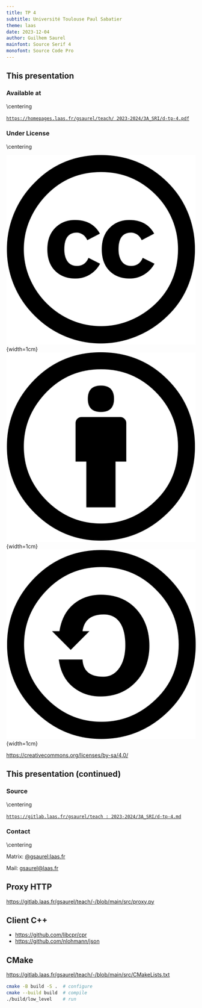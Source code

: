 ```yaml
---
title: TP 4
subtitle: Université Toulouse Paul Sabatier
theme: laas
date: 2023-12-04
author: Guilhem Saurel
mainfont: Source Serif 4
monofont: Source Code Pro
---
```


## This presentation

### Available at

\centering

[`https://homepages.laas.fr/gsaurel/teach/
2023-2024/3A_SRI/d-tp-4.pdf`](https://homepages.laas.fr/gsaurel/teach/2023-2024/3A_SRI/d-tp-4.pdf)

### Under License

\centering

![CC](media/cc.png){width=1cm}
![BY](media/by.png){width=1cm}
![SA](media/sa.png){width=1cm}

<https://creativecommons.org/licenses/by-sa/4.0/>

## This presentation (continued)

### Source

\centering

[`https://gitlab.laas.fr/gsaurel/teach :
2023-2024/3A_SRI/d-tp-4.md`](https://gitlab.laas.fr/gsaurel/teach/-/blob/main/2023-2024/3A_SRI/d-tp-4.md)

### Contact

\centering

Matrix: [@gsaurel:laas.fr](https://matrix.to/\#/@gsaurel:laas.fr)

Mail: [gsaurel@laas.fr](mailto::gsaurel@laas.fr)

## Proxy HTTP

<https://gitlab.laas.fr/gsaurel/teach/-/blob/main/src/proxy.py>

## Client C++

- <https://github.com/libcpr/cpr>
- <https://github.com/nlohmann/json>

## CMake

<https://gitlab.laas.fr/gsaurel/teach/-/blob/main/src/CMakeLists.txt>

```bash
cmake -B build -S .  # configure
cmake --build build  # compile
./build/low_level    # run
```
